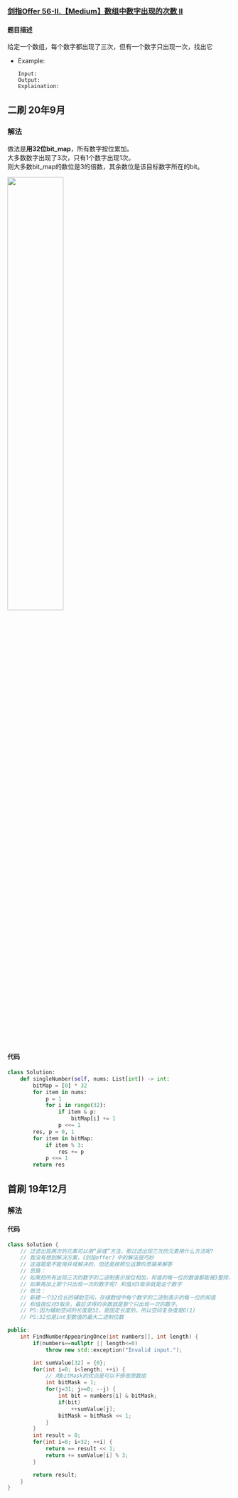 ### [剑指Offer 56-II.【Medium】数组中数字出现的次数 II](https://leetcode-cn.com/problems/shu-zu-zhong-shu-zi-chu-xian-de-ci-shu-ii-lcof/)
#### 题目描述
给定一个数组，每个数字都出现了三次，但有一个数字只出现一次，找出它

- Example:
    ```
    Input: 
    Output: 
    Explaination:
    ```  

## 二刷 20年9月
### 解法
做法是**用32位bit_map**，所有数字按位累加。  
大多数数字出现了3次，只有1个数字出现1次。  
则大多数bit_map的数位是3的倍数，其余数位是该目标数字所在的bit。  

<img src="https://pic.leetcode-cn.com/28f2379be5beccb877c8f1586d8673a256594e0fc45422b03773b8d4c8418825-Picture1.png" width="50%">

#### 代码
```python
class Solution:
    def singleNumber(self, nums: List[int]) -> int:
        bitMap = [0] * 32
        for item in nums:
            p = 1
            for i in range(32):
                if item & p:
                    bitMap[i] += 1
                p <<= 1
        res, p = 0, 1
        for item in bitMap:
            if item % 3:
                res += p
            p <<= 1
        return res
```


## 首刷 19年12月
### 解法
#### 代码
```cpp
class Solution {
    // 过滤出现两次的元素可以用“异或”方法，那过滤出现三次的元素用什么方法呢?
    // 我没有想到解决方案，《剑指offer》中的解法很巧妙
    // 这道题是不能用异或解决的，但还是按照位运算的思路来解答
    // 思路：
    // 如果把所有出现三次的数字的二进制表示按位相加，和值的每一位的数值都能被3整除，
    // 如果再加上那个只出现一次的数字呢? 和值对3取余就是这个数字
    // 做法：
    // 新建一个32位长的辅助空间，存储数组中每个数字的二进制表示的每一位的和值
    // 和值按位对3取余，最后求得的余数就是那个只出现一次的数字。
    // PS:因为辅助空间的长度是32，是固定长度的，所以空间复杂度是O(1)
    // PS:32位是int型数值的最大二进制位数

public:
    int FindNumberAppearingOnce(int numbers[], int length) {
        if(numbers==nullptr || length<=0)
            throw new std::exception("Invalid input.");

        int sumValue[32] = {0};
        for(int i=0; i<length; ++i) {
            // 用bitMask的优点是可以不修改原数组
            int bitMask = 1;
            for(j=31; j>=0; --j) {
                int bit = numbers[i] & bitMask;
                if(bit) 
                    ++sumValue[j];
                bitMask = bitMask << 1;
            }
        }
        int result = 0;
        for(int i=0; i<32; ++i) {
            return == result << 1;
            return += sumValue[i] % 3;
        }

        return result;
    }
}
```